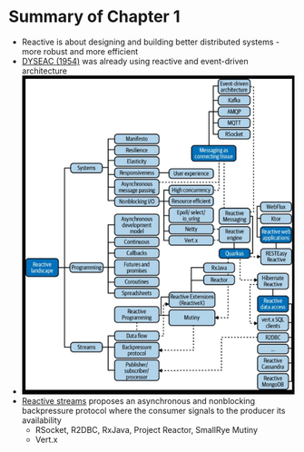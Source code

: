 # Summary of Chapter 1

- Reactive is about designing and building better distributed systems - more robust and more efficient
- [DYSEAC (1954)](https://nvlpubs.nist.gov/nistpubs/circ/1955/circ551-scan1.pdf) was already using reactive and event-driven architecture
- ![Figure 1](reactive-systems-in-java/images/figure1.jpeg)
- [Reactive streams](https://www.reactive-streams.org/) proposes an asynchronous and nonblocking backpressure protocol where the consumer signals to the producer its availability
  - RSocket, R2DBC, RxJava, Project Reactor, SmallRye Mutiny
  - Vert.x
